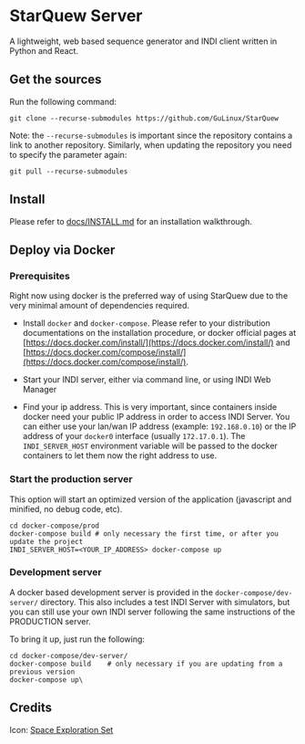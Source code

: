# StarQuew Server

A lightweight, web based sequence generator and INDI client written in Python and React.

## Get the sources

Run the following command:
```
git clone --recurse-submodules https://github.com/GuLinux/StarQuew
```
Note: the `--recurse-submodules` is important since the repository contains a link to another repository.
Similarly, when updating the repository you need to specify the parameter again:

```
git pull --recurse-submodules
```

## Install

Please refer to [docs/INSTALL.md](docs/INSTALL.md) for an installation walkthrough.


## Deploy via Docker

### Prerequisites

Right now using docker is the preferred way of using StarQuew due to the very minimal amount of dependencies required.

 - Install `docker` and `docker-compose`. Please refer to your distribution documentations on the installation procedure, or docker official pages at [https://docs.docker.com/install/](https://docs.docker.com/install/) and [https://docs.docker.com/compose/install/](https://docs.docker.com/compose/install/).

 - Start your INDI server, either via command line, or using INDI Web Manager
 - Find your ip address. This is very important, since containers inside docker need your public IP address in order to access INDI Server. You can either use your lan/wan IP address (example: `192.168.0.10`) or the IP address of your `docker0` interface (usually `172.17.0.1`). The `INDI_SERVER_HOST` environment variable will be passed to the docker containers to let them now the right address to use.

### Start the production server

This option will start an optimized version of the application (javascript and minified, no debug code, etc).

```
cd docker-compose/prod
docker-compose build # only necessary the first time, or after you update the project
INDI_SERVER_HOST=<YOUR_IP_ADDRESS> docker-compose up
```

### Development server

A docker based development server is provided in the `docker-compose/dev-server/` directory.
This also includes a test INDI Server with simulators, but you can still use your own INDI server following the same instructions of the PRODUCTION server.

To bring it up, just run the following:

```
cd docker-compose/dev-server/
docker-compose build    # only necessary if you are updating from a previous version
docker-compose up\
```


## Credits

Icon: [Space Exploration Set](https://www.iconfinder.com/icons/3088382/astronomy_galaxy_space_star_universe_icon#size=256)




